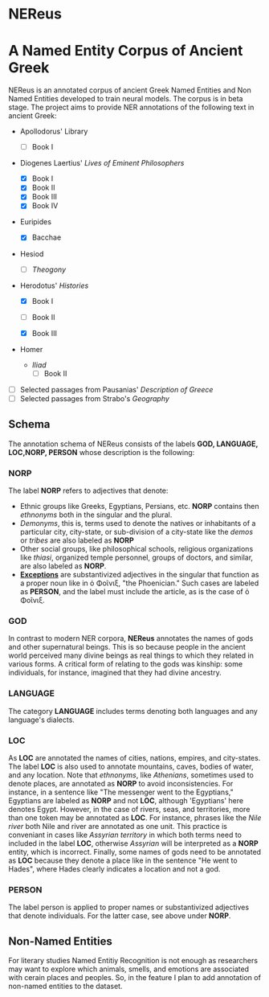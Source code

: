 # NEReus

#  A Named Entity Corpus of Ancient Greek



NEReus is an annotated corpus of ancient Greek Named Entities and Non Named Entities developed to train neural models. The corpus is in beta stage.  The project aims to provide NER annotations of the following text in ancient Greek:

* Apollodorus' Library
  - [ ] Book I

* Diogenes  Laertius' *Lives of Eminent Philosophers*

  - [x] Book I
  - [x] Book II
  - [x] Book III
  - [x] Book IV

* Euripides
  - [x] Bacchae	
        
* Hesiod 
  - [ ] *Theogony*

* Herodotus' *Histories*

  - [x] Book I

  - [ ] Book II
  - [x] Book III
* Homer
	* *Iliad*
   		- [ ] Book II 	

* [ ] Selected passages from Pausanias' *Description of Greece*
* [ ]  Selected passages from Strabo's *Geography*

## Schema

The annotation schema of NEReus consists of the labels **GOD, LANGUAGE, LOC,NORP, PERSON** whose description is the following:

### NORP

The label **NORP**  refers to adjectives that denote:

* Ethnic groups like Greeks, Egyptians, Persians, etc.  **NORP** contains then *ethnonyms* both in the singular and the plural.
* *Demonyms*, this is, terms used to denote the natives or inhabitants of a particular city, city-state, or sub-division of a city-state like the *demos* or *tribes* are also labeled as **NORP**   
* Other social groups, like philosophical schools, religious organizations like *thiasi*, organized temple personnel, groups of doctors, and similar, are also labeled as **NORP**.
* **<u>Exceptions</u>** are substantivized adjectives in the singular that function as a proper noun like in ὁ Φοῖνιξ, "the Phoenician." Such cases are labeled as **PERSON**,  and the label must include the article, as is the case of ὁ Φοῖνιξ.

### GOD

In contrast to  modern NER corpora, **NEReus** annotates the names of gods and other supernatural beings. This is so because people in the ancient world perceived many divine beings as real things to which they related in various forms. A critical form of relating to the gods was kinship: some individuals, for instance, imagined that they had divine ancestry.

### LANGUAGE

The category **LANGUAGE** includes terms denoting both languages and any language's dialects.

### LOC

As **LOC** are annotated the names of cities, nations, empires, and city-states. The label **LOC** is also used to annotate mountains, caves, bodies of water, and any location. Note that *ethnonyms*, like *Athenians*, sometimes used to denote places, are annotated as **NORP** to avoid inconsistencies. For instance, in a sentence like "The messenger went to the Egyptians,"  Egyptians are labeled as **NORP** and not **LOC**, although 'Egyptians' here denotes Egypt. However, in the case of rivers, seas, and territories, more than one token may be annotated as **LOC**. For instance, phrases like the *Nile river* both Nile and river are annotated as one unit. This practice is conveniant in cases like *Assyrian territory* in which both terms need to included in the label **LOC**, otherwise *Assyrian* will be interpreted as a **NORP** entity, which is incorrect. Finally, some names of gods need to be annotated as **LOC** because they denote a place like in the sentence "He went to Hades", where Hades clearly indicates a location and not a god. 

### PERSON

The label person is applied to proper names or substantivized adjectives that denote individuals. For the latter case, see above under **NORP**. 

## Non-Named Entities

For literary studies Named Entitiy Recognition is not enough as researchers may want to explore which animals, smells, and emotions are associated with cerain places and peoples. So, in the feature I plan to add annotation of non-named entities to the dataset. 





 
